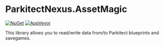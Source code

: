 ParkitectNexus.AssetMagic
=========

[![NuGet](https://img.shields.io/nuget/v/ParkitectNexus.AssetMagic.svg)](https://www.nuget.org/packages/ParkitectNexus.AssetMagic/)
[![AppVeyor](https://img.shields.io/appveyor/ci/ikkentim/assetmagic.svg)](https://ci.appveyor.com/project/ikkentim/assetmagic)

This library allows you to read/write data from/to Parkitect blueprints and savegames.
